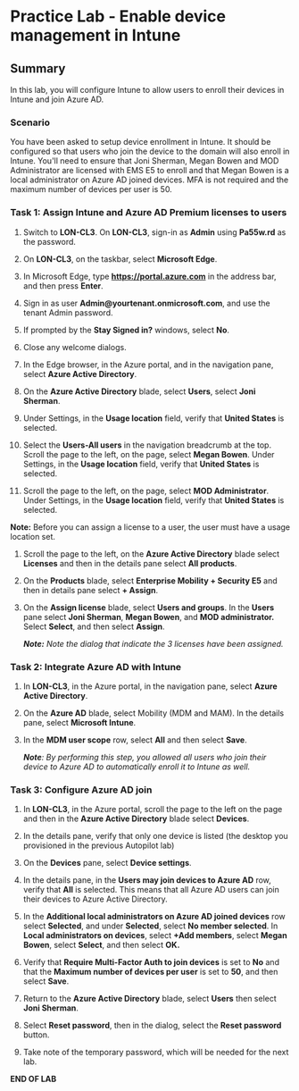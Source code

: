 # Practice Lab - Enable device management in Intune

## Summary

In this lab, you will configure Intune to allow users to enroll their devices in Intune and join Azure AD.

### Scenario

You have been asked to setup device enrollment in Intune. It should be configured so that users who join the device to the domain will also enroll in Intune.  You'll need to ensure that Joni Sherman, Megan Bowen and MOD Administrator are licensed with EMS E5 to enroll and that Megan Bowen is a local administrator on Azure AD joined devices.
MFA is not required and the maximum number of devices per user is 50.

### Task 1: Assign Intune and Azure AD Premium licenses to users

1.  Switch to **LON-CL3**. On **LON-CL3**, sign-in as **Admin** using
    **Pa55w.rd** as the password.

2.  On **LON-CL3**, on the taskbar, select **Microsoft Edge**.

3.  In Microsoft Edge, type **https://portal.azure.com** in the address bar, and
    then press **Enter**.

4.  Sign in as user **Admin\@yourtenant.onmicrosoft.com**, and use the tenant
    Admin password.

5.  If prompted by the **Stay Signed in?** windows, select **No**.

6.  Close any welcome dialogs.

7.  In the Edge browser, in the Azure portal, and in the navigation pane, select
    **Azure Active Directory**.

8.  On the **Azure Active Directory** blade, select **Users**, select **Joni
    Sherman**.

9. Under Settings, in the **Usage location** field, verify that **United
    States** is selected.

10. Select the **Users-All users** in the navigation breadcrumb at the top.
    Scroll the page to the left, on the page, select **Megan Bowen**. Under
    Settings, in the **Usage location** field, verify that **United States** is
    selected.

12. Scroll the page to the left, on the page, select **MOD Administrator**. Under
    Settings, in the **Usage location** field, verify that **United States** is
    selected.

**Note:** Before you can assign a license to a user, the user must have a usage
location set.

1.  Scroll the page to the left, on the **Azure Active Directory** blade select
    **Licenses** and then in the details pane select **All products**.

2.  On the **Products** blade, select **Enterprise Mobility + Security E5** and
    then in details pane select **+ Assign**.

3.  On the **Assign license** blade, select **Users and groups**. In the
    **Users** pane select **Joni Sherman**, **Megan Bowen**, and **MOD
    administrator.** Select **Select**, and then select **Assign**.

    _**Note:** Note the dialog that indicate the 3 licenses have been assigned._

### Task 2: Integrate Azure AD with Intune

1.  In **LON-CL3**, in the Azure portal, in the navigation pane, select **Azure Active Directory**.

2.  On the **Azure AD** blade, select Mobility (MDM and MAM). In the details pane, select **Microsoft Intune**.

3.  In the **MDM user scope** row, select **All** and then select **Save**.

    _**Note**: By performing this step, you allowed all users who join their device to Azure AD to automatically enroll it to Intune as well._

### Task 3: Configure Azure AD join

1.  In **LON-CL3**, in the Azure portal, scroll the page to the left on the page
    and then in the **Azure Active Directory** blade select **Devices**.

2.  In the details pane, verify that only one device is listed (the desktop you provisioned in the previous Autopilot lab)

3.  On the **Devices** pane, select **Device settings**.

4.  In the details pane, in the **Users may join devices to Azure AD** row,
    verify that **All** is selected. This means that all Azure AD users can join
    their devices to Azure Active Directory.

5.  In the **Additional local administrators on Azure AD joined devices** row
    select **Selected**, and under **Selected**, select **No member selected**. In
    **Local administrators on devices**, select **+Add members**, select **Megan
    Bowen**, select **Select**, and then select **OK.**

6.  Verify that **Require Multi-Factor Auth to join devices** is set to **No**
    and that the **Maximum number of devices per user** is set to **50**, and
    then select **Save**.

7.  Return to the **Azure Active Directory** blade, select **Users** then select
    **Joni Sherman**.

8.  Select **Reset password**, then in the dialog, select the **Reset password** button. 

9.  Take note of the temporary password, which will be needed for the next lab.



**END OF LAB**